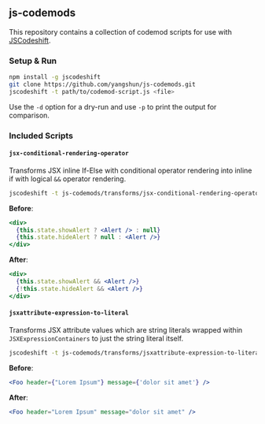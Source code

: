 ## js-codemods

This repository contains a collection of codemod scripts for use with
[JSCodeshift](https://github.com/facebook/jscodeshift).

### Setup & Run

```sh
npm install -g jscodeshift
git clone https://github.com/yangshun/js-codemods.git
jscodeshift -t path/to/codemod-script.js <file>
```

Use the `-d` option for a dry-run and use `-p` to print the output for
comparison.

### Included Scripts

#### `jsx-conditional-rendering-operator`

Transforms JSX inline If-Else with conditional operator rendering into inline if with logical `&&` operator rendering.

```sh
jscodeshift -t js-codemods/transforms/jsx-conditional-rendering-operator.js <file>
```

**Before**:

```jsx
<div>
  {this.state.showAlert ? <Alert /> : null}
  {this.state.hideAlert ? null : <Alert />}
</div>
```

**After**:

```jsx
<div>
  {this.state.showAlert && <Alert />}
  {!this.state.hideAlert && <Alert />}
</div>
```

#### `jsxattribute-expression-to-literal`

Transforms JSX attribute values which are string literals wrapped within `JSXExpressionContainers` to just the string literal itself.

```sh
jscodeshift -t js-codemods/transforms/jsxattribute-expression-to-literal.js <file>
```

**Before**:

```jsx
<Foo header={"Lorem Ipsum"} message={'dolor sit amet'} />
```

**After**:

```jsx
<Foo header="Lorem Ipsum" message="dolor sit amet" />
```
